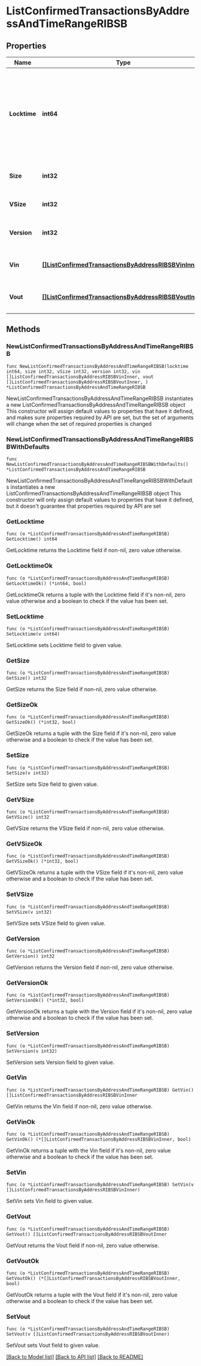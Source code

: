 # ListConfirmedTransactionsByAddressAndTimeRangeRIBSB

## Properties

Name | Type | Description | Notes
------------ | ------------- | ------------- | -------------
**Locktime** | **int64** | Represents the locktime on the transaction on the specific blockchain, i.e. the blockheight at which the transaction is valid. | 
**Size** | **int32** | Represents the total size of this transaction. | 
**VSize** | **int32** | Defines the transaction&#39;s virtual size. | 
**Version** | **int32** | Defines the version of the transaction. | 
**Vin** | [**[]ListConfirmedTransactionsByAddressRIBSBVinInner**](ListConfirmedTransactionsByAddressRIBSBVinInner.md) | Represents the transaction inputs. | 
**Vout** | [**[]ListConfirmedTransactionsByAddressRIBSBVoutInner**](ListConfirmedTransactionsByAddressRIBSBVoutInner.md) | Represents the transaction outputs. | 

## Methods

### NewListConfirmedTransactionsByAddressAndTimeRangeRIBSB

`func NewListConfirmedTransactionsByAddressAndTimeRangeRIBSB(locktime int64, size int32, vSize int32, version int32, vin []ListConfirmedTransactionsByAddressRIBSBVinInner, vout []ListConfirmedTransactionsByAddressRIBSBVoutInner, ) *ListConfirmedTransactionsByAddressAndTimeRangeRIBSB`

NewListConfirmedTransactionsByAddressAndTimeRangeRIBSB instantiates a new ListConfirmedTransactionsByAddressAndTimeRangeRIBSB object
This constructor will assign default values to properties that have it defined,
and makes sure properties required by API are set, but the set of arguments
will change when the set of required properties is changed

### NewListConfirmedTransactionsByAddressAndTimeRangeRIBSBWithDefaults

`func NewListConfirmedTransactionsByAddressAndTimeRangeRIBSBWithDefaults() *ListConfirmedTransactionsByAddressAndTimeRangeRIBSB`

NewListConfirmedTransactionsByAddressAndTimeRangeRIBSBWithDefaults instantiates a new ListConfirmedTransactionsByAddressAndTimeRangeRIBSB object
This constructor will only assign default values to properties that have it defined,
but it doesn't guarantee that properties required by API are set

### GetLocktime

`func (o *ListConfirmedTransactionsByAddressAndTimeRangeRIBSB) GetLocktime() int64`

GetLocktime returns the Locktime field if non-nil, zero value otherwise.

### GetLocktimeOk

`func (o *ListConfirmedTransactionsByAddressAndTimeRangeRIBSB) GetLocktimeOk() (*int64, bool)`

GetLocktimeOk returns a tuple with the Locktime field if it's non-nil, zero value otherwise
and a boolean to check if the value has been set.

### SetLocktime

`func (o *ListConfirmedTransactionsByAddressAndTimeRangeRIBSB) SetLocktime(v int64)`

SetLocktime sets Locktime field to given value.


### GetSize

`func (o *ListConfirmedTransactionsByAddressAndTimeRangeRIBSB) GetSize() int32`

GetSize returns the Size field if non-nil, zero value otherwise.

### GetSizeOk

`func (o *ListConfirmedTransactionsByAddressAndTimeRangeRIBSB) GetSizeOk() (*int32, bool)`

GetSizeOk returns a tuple with the Size field if it's non-nil, zero value otherwise
and a boolean to check if the value has been set.

### SetSize

`func (o *ListConfirmedTransactionsByAddressAndTimeRangeRIBSB) SetSize(v int32)`

SetSize sets Size field to given value.


### GetVSize

`func (o *ListConfirmedTransactionsByAddressAndTimeRangeRIBSB) GetVSize() int32`

GetVSize returns the VSize field if non-nil, zero value otherwise.

### GetVSizeOk

`func (o *ListConfirmedTransactionsByAddressAndTimeRangeRIBSB) GetVSizeOk() (*int32, bool)`

GetVSizeOk returns a tuple with the VSize field if it's non-nil, zero value otherwise
and a boolean to check if the value has been set.

### SetVSize

`func (o *ListConfirmedTransactionsByAddressAndTimeRangeRIBSB) SetVSize(v int32)`

SetVSize sets VSize field to given value.


### GetVersion

`func (o *ListConfirmedTransactionsByAddressAndTimeRangeRIBSB) GetVersion() int32`

GetVersion returns the Version field if non-nil, zero value otherwise.

### GetVersionOk

`func (o *ListConfirmedTransactionsByAddressAndTimeRangeRIBSB) GetVersionOk() (*int32, bool)`

GetVersionOk returns a tuple with the Version field if it's non-nil, zero value otherwise
and a boolean to check if the value has been set.

### SetVersion

`func (o *ListConfirmedTransactionsByAddressAndTimeRangeRIBSB) SetVersion(v int32)`

SetVersion sets Version field to given value.


### GetVin

`func (o *ListConfirmedTransactionsByAddressAndTimeRangeRIBSB) GetVin() []ListConfirmedTransactionsByAddressRIBSBVinInner`

GetVin returns the Vin field if non-nil, zero value otherwise.

### GetVinOk

`func (o *ListConfirmedTransactionsByAddressAndTimeRangeRIBSB) GetVinOk() (*[]ListConfirmedTransactionsByAddressRIBSBVinInner, bool)`

GetVinOk returns a tuple with the Vin field if it's non-nil, zero value otherwise
and a boolean to check if the value has been set.

### SetVin

`func (o *ListConfirmedTransactionsByAddressAndTimeRangeRIBSB) SetVin(v []ListConfirmedTransactionsByAddressRIBSBVinInner)`

SetVin sets Vin field to given value.


### GetVout

`func (o *ListConfirmedTransactionsByAddressAndTimeRangeRIBSB) GetVout() []ListConfirmedTransactionsByAddressRIBSBVoutInner`

GetVout returns the Vout field if non-nil, zero value otherwise.

### GetVoutOk

`func (o *ListConfirmedTransactionsByAddressAndTimeRangeRIBSB) GetVoutOk() (*[]ListConfirmedTransactionsByAddressRIBSBVoutInner, bool)`

GetVoutOk returns a tuple with the Vout field if it's non-nil, zero value otherwise
and a boolean to check if the value has been set.

### SetVout

`func (o *ListConfirmedTransactionsByAddressAndTimeRangeRIBSB) SetVout(v []ListConfirmedTransactionsByAddressRIBSBVoutInner)`

SetVout sets Vout field to given value.



[[Back to Model list]](../README.md#documentation-for-models) [[Back to API list]](../README.md#documentation-for-api-endpoints) [[Back to README]](../README.md)


